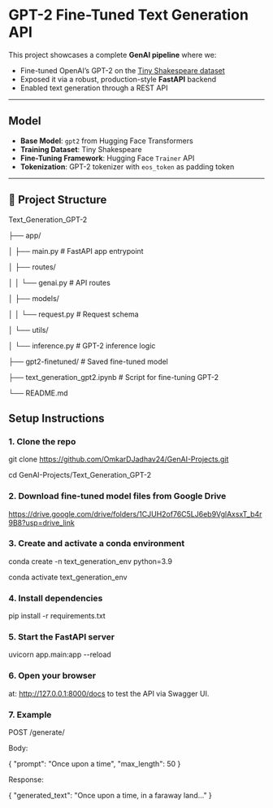 # GPT-2 Fine-Tuned Text Generation API

This project showcases a complete **GenAI pipeline** where we:

- Fine-tuned OpenAI’s GPT-2 on the [Tiny Shakespeare dataset](https://huggingface.co/datasets/tiny_shakespeare)
- Exposed it via a robust, production-style **FastAPI** backend
- Enabled text generation through a REST API

---

## Model

- **Base Model**: `gpt2` from Hugging Face Transformers
- **Training Dataset**: Tiny Shakespeare
- **Fine-Tuning Framework**: Hugging Face `Trainer` API
- **Tokenization**: GPT-2 tokenizer with `eos_token` as padding token

---

## 📂 Project Structure

Text_Generation_GPT-2

├── app/

│ ├── main.py # FastAPI app entrypoint

│ ├── routes/

│ │ └── genai.py # API routes

│ ├── models/

│ │ └── request.py # Request schema

│ └── utils/

│ └── inference.py # GPT-2 inference logic

├── gpt2-finetuned/ # Saved fine-tuned model

├── text_generation_gpt2.ipynb # Script for fine-tuning GPT-2

└── README.md




## Setup Instructions

### 1. Clone the repo

git clone https://github.com/OmkarDJadhav24/GenAI-Projects.git

cd GenAI-Projects/Text_Generation_GPT-2


### 2. Download fine-tuned model files from Google Drive

https://drive.google.com/drive/folders/1CJUH2of76C5LJ6eb9VglAxsxT_b4r9B8?usp=drive_link

### 3. Create and activate a conda environment 

conda create -n text_generation_env python=3.9 

conda activate text_generation_env


### 4. Install dependencies 

pip install -r requirements.txt


### 5. Start the FastAPI server
uvicorn app.main:app --reload


### 6. Open your browser 

at: http://127.0.0.1:8000/docs  to test the API via Swagger UI.


### 7. Example

POST /generate/

Body:

{
  "prompt": "Once upon a time",
  "max_length": 50
}


Response:

{
  "generated_text": "Once upon a time, in a faraway land..."
}